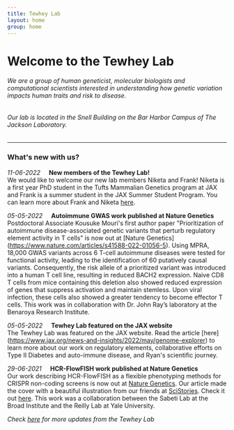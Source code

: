 ```yaml
---
title: Tewhey Lab
layout: home
group: home
---
```


# Welcome to the Tewhey Lab
###### We are a group of human geneticist, molecular biologists and computational scientists interested in understanding how genetic variation impacts human traits and risk to disease.
###### Our lab is located in the Snell Building on the Bar Harbor Campus of The Jackson Laboratory.

---

### What's new with us?

_11-06-2022_ &nbsp; &nbsp; **New members of the Tewhey Lab!** <br>
We would like to welcome our new lab members Niketa and Frank! Niketa is a first year PhD student in the Tufts Mammalian Genetics program at JAX and Frank is a summer student in the JAX Summer Student Program. You can learn more about Frank and Niketa [here](https://www.tewheylab.org/members/).

_05-05-2022_ &nbsp; &nbsp; **Autoimmune GWAS work published at Nature Genetics** <br>
Postdoctoral Associate Kousuke Mouri's first author paper "Prioritization of autoimmune disease-associated genetic variants that perturb regulatory element activity in T cells" is now out at [Nature Genetics] (https://www.nature.com/articles/s41588-022-01056-5). Using MPRA, 18,000 GWAS variants across 6 T-cell autoimmune diseases were tested for functional activity, leading to the identification of 60 putatively causal variants. Consequently, the risk allele of a prioritized variant was introduced into a human T cell line, resulting in reduced BACH2 expression. Naive CD8 T cells from mice containing this deletion also showed reduced expression of genes that suppress activation and maintain stemless. Upon viral infection, these cells also showed a greater tendency to become effector T cells. This work was in collaboration with Dr. John Ray’s laboratory at the Benaroya Research Institute. 

_05-05-2022_ &nbsp; &nbsp; **Tewhey Lab featured on the JAX website** <br>
The Tewhey Lab was featured on the JAX website. Read the article [here] (https://www.jax.org/news-and-insights/2022/may/genome-explorer) to learn more about our work on regulatory elements, collaborative efforts on Type II Diabetes and auto-immune disease, and Ryan's scientific journey. 

_29-06-2021_ &nbsp; &nbsp; **HCR-FlowFISH work published at Nature Genetics** <br>
Our work describing HCR-FlowFISH as a flexible phenotyping methods for CRISPR non-coding screens is now out at [Nature Genetics](https://www.nature.com/articles/s41588-021-00900-4). Our article made the cover with a beautiful illustration from our friends at [SciStories](https://scistories.com/). Check it out [here](https://www.nature.com/ng/volumes/53/issues/8). This work was a collaboration between the Sabeti Lab at the Broad Institute and the Reilly Lab at Yale University.




_Check [here](https://tewhey-lab.github.io/news/) for more updates from the Tewhey Lab_
